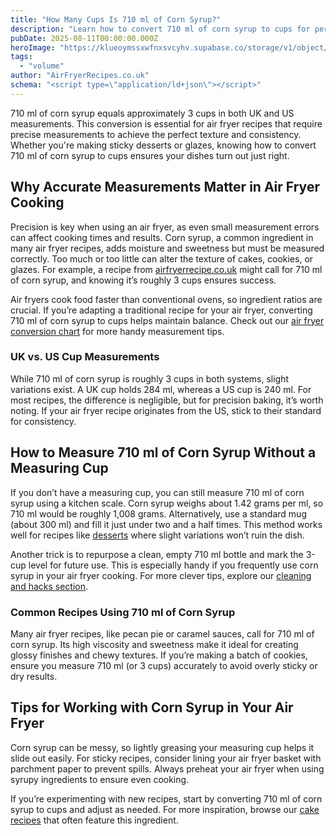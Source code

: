 ```yaml
---
title: "How Many Cups Is 710 ml of Corn Syrup?"
description: "Learn how to convert 710 ml of corn syrup to cups for perfect baking results every time. Includes UK & US measurements!"
pubDate: 2025-08-11T00:00:00.000Z
heroImage: "https://klueoymssxwfnxsvcyhv.supabase.co/storage/v1/object/public/md/how-many-cups-is-710-ml-of-corn-syrup-bd513523.webp"
tags:
  - "volume"
author: "AirFryerRecipes.co.uk"
schema: "<script type=\"application/ld+json\"></script>"
---
```


<p>710 ml of corn syrup equals approximately 3 cups in both UK and US measurements. This conversion is essential for air fryer recipes that require precise measurements to achieve the perfect texture and consistency. Whether you're making sticky desserts or glazes, knowing how to convert 710 ml of corn syrup to cups ensures your dishes turn out just right.</p>  

<h2>Why Accurate Measurements Matter in Air Fryer Cooking</h2>  
<p>Precision is key when using an air fryer, as even small measurement errors can affect cooking times and results. Corn syrup, a common ingredient in many air fryer recipes, adds moisture and sweetness but must be measured correctly. Too much or too little can alter the texture of cakes, cookies, or glazes. For example, a recipe from <a href=https://www.airfryerrecipe.co.uk/recipes>airfryerrecipe.co.uk</a> might call for 710 ml of corn syrup, and knowing it’s roughly 3 cups ensures success.</p>  

<p>Air fryers cook food faster than conventional ovens, so ingredient ratios are crucial. If you’re adapting a traditional recipe for your air fryer, converting 710 ml of corn syrup to cups helps maintain balance. Check out our <a href=https://www.airfryerrecipe.co.uk/air-fryer-conversion-chart>air fryer conversion chart</a> for more handy measurement tips.</p>  

<h3>UK vs. US Cup Measurements</h3>  
<p>While 710 ml of corn syrup is roughly 3 cups in both systems, slight variations exist. A UK cup holds 284 ml, whereas a US cup is 240 ml. For most recipes, the difference is negligible, but for precision baking, it’s worth noting. If your air fryer recipe originates from the US, stick to their standard for consistency.</p>  

<h2>How to Measure 710 ml of Corn Syrup Without a Measuring Cup</h2>  
<p>If you don’t have a measuring cup, you can still measure 710 ml of corn syrup using a kitchen scale. Corn syrup weighs about 1.42 grams per ml, so 710 ml would be roughly 1,008 grams. Alternatively, use a standard mug (about 300 ml) and fill it just under two and a half times. This method works well for recipes like <a href=https://www.airfryerrecipe.co.uk/recipe-category/dessert>desserts</a> where slight variations won’t ruin the dish.</p>  

<p>Another trick is to repurpose a clean, empty 710 ml bottle and mark the 3-cup level for future use. This is especially handy if you frequently use corn syrup in your air fryer cooking. For more clever tips, explore our <a href=https://www.airfryerrecipe.co.uk/air-fryer-cleaner>cleaning and hacks section</a>.</p>  

<h3>Common Recipes Using 710 ml of Corn Syrup</h3>  
<p>Many air fryer recipes, like pecan pie or caramel sauces, call for 710 ml of corn syrup. Its high viscosity and sweetness make it ideal for creating glossy finishes and chewy textures. If you’re making a batch of cookies, ensure you measure 710 ml (or 3 cups) accurately to avoid overly sticky or dry results.</p>  

<h2>Tips for Working with Corn Syrup in Your Air Fryer</h2>  
<p>Corn syrup can be messy, so lightly greasing your measuring cup helps it slide out easily. For sticky recipes, consider lining your air fryer basket with parchment paper to prevent spills. Always preheat your air fryer when using syrupy ingredients to ensure even cooking.</p>  

<p>If you’re experimenting with new recipes, start by converting 710 ml of corn syrup to cups and adjust as needed. For more inspiration, browse our <a href=https://www.airfryerrecipe.co.uk/recipe-category/cakes>cake recipes</a> that often feature this ingredient.</p>